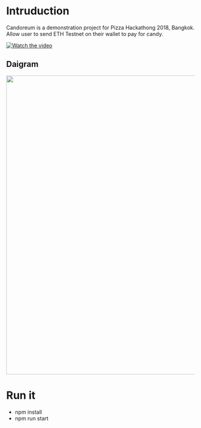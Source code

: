# Intruduction
Candoreum is a demonstration project for Pizza Hackathong 2018, Bangkok.
Allow user to send ETH Testnet on their wallet to pay for candy.

[![Watch the video](https://img.youtube.com/vi/kKiIBf9d23I/0.jpg)](https://youtu.be/kKiIBf9d23I)


## Daigram
<p align="center">
  <a href="#" target="_blank">
    <img width="800px" src="https://raw.githubusercontent.com/pizzahackathon/candoreum/master/Diagram.png">
  </a>
</p>

# Run it
- npm install
- npm run start
